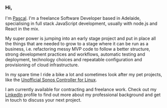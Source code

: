 ### Hi,

I'm [Pascal](http://www.pascalopitz.com). I'm a freelance Software Developer based in Adelaide, specialising in full stack JavaScript development, usually with node.js and React in the mix.

My super power is jumping into an early stage project and put in place all the things that are needed to grow to a stage where it can be run as a business, i.e. refactoring messy MVP code to follow a better structure, strong development practices and workflows, automatic testing and deployment, technology choices and repeatable configuration and provisioning of cloud infrastructure.

In my spare time I ride a bike a lot and sometimes look after my pet projects, like the [Unofficial Sonos Controller for Linux](https://github.com/pascalopitz/unoffical-sonos-controller-for-linux).

I am currently available for contracting and freelance work.
Check out my [LinkedIn](https://www.linkedin.com/in/pascalopitz/) profile to find out more about my professional background and get in touch to discuss your next project.
